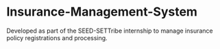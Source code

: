 # Insurance-Management-System
 Developed as part of the SEED-SETTribe internship to manage insurance policy registrations and processing.
